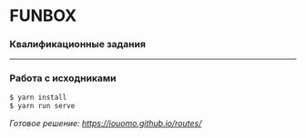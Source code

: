 # FUNBOX 
### Квалификационные задания
---
### Работа с исходниками
```sh
$ yarn install
$ yarn run serve
```
*Готовое решение: https://iouomo.github.io/routes/*
